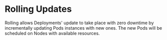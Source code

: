 # Rolling Updates 

Rolling allows Deployments' update to take place with zero downtime by incrementally updating Pods instances with new ones. The new Pods will be scheduled on Nodes with available resources.
